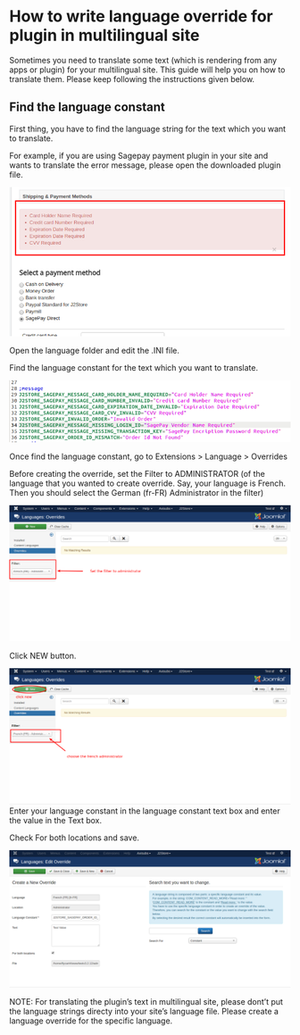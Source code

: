# How to write language override for plugin in multilingual site

Sometimes you need to translate some text \(which is rendering from any apps or plugin\) for your multilingual site. This guide will help you on how to translate them. Please keep following the instructions given below.

## Find the language constant <a id="find-the-language-constant"></a>

First thing, you have to find the language string for the text which you want to translate.

For example, if you are using Sagepay payment plugin in your site and wants to translate the error message, please open the downloaded plugin file.

![lang override](https://raw.githubusercontent.com/j2store/doc-images/master/translation/how-to-write-language-override-for-plugin-multilingual-site/plugin_lang_override_01.png)

Open the language folder and edit the .INI file.

Find the language constant for the text which you want to translate.

![plugin langoverride 2](https://raw.githubusercontent.com/j2store/doc-images/master/translation/how-to-write-language-override-for-plugin-multilingual-site/plugin_lang_override_02.png)

Once find the language constant, go to Extensions &gt; Language &gt; Overrides

Before creating the override, set the Filter to ADMINISTRATOR \(of the language that you wanted to create override. Say, your language is French. Then you should select the German \(fr-FR\) Administrator in the filter\)

![plugin langoverride 5](https://raw.githubusercontent.com/j2store/doc-images/master/translation/how-to-write-language-override-for-plugin-multilingual-site/plugin_lang_override_05.png)

Click NEW button.

![plugin langoverride](https://raw.githubusercontent.com/j2store/doc-images/master/translation/how-to-write-language-override-for-plugin-multilingual-site/plugin_lang_override_04.png) Enter your language constant in the language constant text box and enter the value in the Text box.

Check For both locations and save.

![plugin langoverride3](https://raw.githubusercontent.com/j2store/doc-images/master/translation/how-to-write-language-override-for-plugin-multilingual-site/plugin_lang_override_03.png)

NOTE: For translating the plugin’s text in multilingual site, please dont’t put the language strings directy into your site’s language file. Please create a language override for the specific language.

